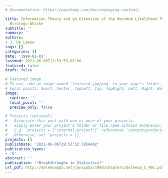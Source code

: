 ```yaml
---
# Documentation: https://wowchemy.com/docs/managing-content/

title: Information Theory and an Extension of the Maximum Likelihood Principle by
  Hirotogu Akaike
subtitle: ''
summary: ''
authors:
- J. De Leeuw
tags: []
categories: []
date: '1990-01-01'
lastmod: 2021-06-06T12:53:53-07:00
featured: false
draft: false

# Featured image
# To use, add an image named `featured.jpg/png` to your page's folder.
# Focal points: Smart, Center, TopLeft, Top, TopRight, Left, Right, BottomLeft, Bottom, BottomRight.
image:
  caption: ''
  focal_point: ''
  preview_only: false

# Projects (optional).
#   Associate this post with one or more of your projects.
#   Simply enter your project's folder or file name without extension.
#   E.g. `projects = ["internal-project"]` references `content/project/deep-learning/index.md`.
#   Otherwise, set `projects = []`.
projects: []
publishDate: '2021-06-06T19:53:53.785640Z'
publication_types:
- '6'
abstract: ''
publication: '*Breakthroughs in Statistics*'
url_pdf: http://deleeuwpdx.net/janspubs/1990/chapters/deleeuw_C_90c.pdf
---
```

